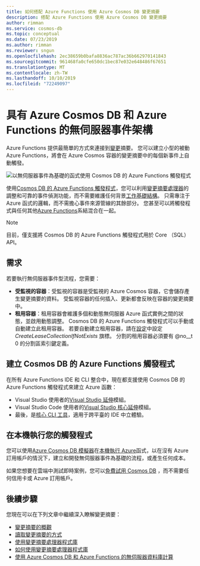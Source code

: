 ```yaml
---
title: 如何搭配 Azure Functions 使用 Azure Cosmos DB 變更摘要
description: 搭配 Azure Functions 使用 Azure Cosmos DB 變更摘要
author: rimman
ms.service: cosmos-db
ms.topic: conceptual
ms.date: 07/23/2019
ms.author: rimman
ms.reviewer: sngun
ms.openlocfilehash: 2ec38659b0bafa8836ac787ac36b662970141843
ms.sourcegitcommit: 961468fa0cfe650dc1bec87e032e648486f67651
ms.translationtype: MT
ms.contentlocale: zh-TW
ms.lasthandoff: 10/10/2019
ms.locfileid: "72249097"
---
```

# <a name="serverless-event-based-architectures-with-azure-cosmos-db-and-azure-functions"></a>具有 Azure Cosmos DB 和 Azure Functions 的無伺服器事件架構

Azure Functions 提供最簡單的方式來連接到[變更](change-feed.md)摘要。 您可以建立小型的被動 Azure Functions，將會在 Azure Cosmos 容器的變更摘要中的每個新事件上自動觸發。

![以無伺服器事件為基礎的函式使用 Cosmos DB 的 Azure Functions 觸發程式](./media/change-feed-functions/functions.png)

使用[Cosmos DB 的 Azure Functions 觸發程式](../azure-functions/functions-bindings-cosmosdb-v2.md#trigger)，您可以利用[變更摘要處理器](./change-feed-processor.md)的調整和可靠的事件偵測功能，而不需要維護任何背景[工作基礎結構](./change-feed-processor.md)。 只需專注于 Azure 函式的邏輯，而不需擔心事件來源管線的其餘部分。 您甚至可以將觸發程式與任何其他[Azure Functions](../azure-functions/functions-triggers-bindings.md#supported-bindings)系結混合在一起。

> [!NOTE]
> 目前，僅支援將 Cosmos DB 的 Azure Functions 觸發程式用於 Core （SQL） API。

## <a name="requirements"></a>需求

若要執行無伺服器事件型流程，您需要：

* **受監視的容器**：受監視的容器是受監視的 Azure Cosmos 容器，它會儲存產生變更摘要的資料。 受監視容器的任何插入、更新都會反映在容器的變更摘要中。
* **租用容器**：租用容器會維護多個和動態無伺服器 Azure 函式實例之間的狀態，並啟用動態調整。 Cosmos DB 的 Azure Functions 觸發程式可以手動或自動建立此租用容器。 若要自動建立租用容器，請在[設定](../azure-functions/functions-bindings-cosmosdb-v2.md#trigger---configuration)中設定 *CreateLeaseCollectionIfNotExists* 旗標。 分割的租用容器必須要有 @no__t 0 的分割區索引鍵定義。

## <a name="create-your-azure-functions-trigger-for-cosmos-db"></a>建立 Cosmos DB 的 Azure Functions 觸發程式

在所有 Azure Functions IDE 和 CLI 整合中，現在都支援使用 Cosmos DB 的 Azure Functions 觸發程式來建立 Azure 函數：

* Visual Studio 使用者的[Visual Studio 延伸](../azure-functions/functions-develop-vs.md)模組。
* Visual Studio Code 使用者的[Visual Studio 核心延伸](/azure/javascript/tutorial-vscode-serverless-node-01)模組。
* 最後，是[核心 CLI 工具](../azure-functions/functions-run-local.md#create-func)，適用于跨平臺的 IDE 中立體驗。

## <a name="run-your-trigger-locally"></a>在本機執行您的觸發程式

您可以使用[Azure Cosmos DB 模擬器](./local-emulator.md)在[本機執行 Azure](../azure-functions/functions-develop-local.md)函式，以在沒有 Azure 訂用帳戶的情況下，建立和開發無伺服器事件為基礎的流程，或產生任何成本。

如果您想要在雲端中測試即時案例，您可以[免費試用 Cosmos DB](https://azure.microsoft.com/try/cosmosdb/) ，而不需要任何信用卡或 Azure 訂用帳戶。

## <a name="next-steps"></a>後續步驟

您現在可以在下列文章中繼續深入瞭解變更摘要：

* [變更摘要的概觀](change-feed.md)
* [讀取變更摘要的方式](read-change-feed.md)
* [使用變更摘要處理器程式庫](change-feed-processor.md)
* [如何使用變更摘要處理器程式庫](change-feed-processor.md)
* [使用 Azure Cosmos DB 和 Azure Functions 的無伺服器資料庫計算](serverless-computing-database.md)
